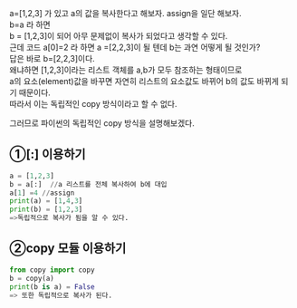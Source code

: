 
a=[1,2,3] 가 있고 a의 값을 복사한다고 해보자.
assign을 일단 해보자.<br>
b=a 라 하면<br>
b = [1,2,3]이 되어 아무 문제없이 복사가 되었다고 생각할 수 있다.<br> 
근데 코드 a[0]=2 라 하면 a =[2,2,3]이 될 텐데 b는 과연 어떻게 될 것인가?<br>
답은 바로 b=[2,2,3]이다. <br>
왜냐하면 [1,2,3]이라는 리스트 객체를 a,b가 모두 참조하는 형태이므로<br> a의 요소(element)값을 바꾸면 자연히 리스트의 요소값도 바뀌어 b의 값도 바뀌게 되기 때문이다. <br>
따라서 이는 독립적인 copy 방식이라고 할 수 없다.

그러므로 파이썬의 독립적인 copy 방식을 설명해보겠다.
## ①[:] 이용하기

```python
a = [1,2,3]
b = a[:]  //a 리스트를 전체 복사하여 b에 대입 
a[1] =4 //assign 
print(a) = [1,4,3] 
print(b) = [1,2,3] 
=>독립적으로 복사가 됨을 알 수 있다.
```

## ②copy 모듈 이용하기 

```python
from copy import copy 
b = copy(a) 
print(b is a) = False 
=> 또한 독립적으로 복사가 된다. 
```
